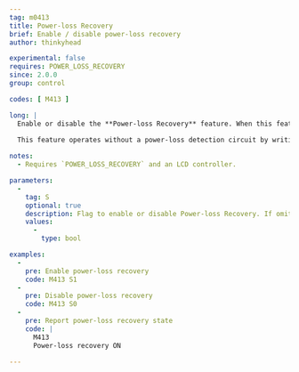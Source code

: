 ```yaml
---
tag: m0413
title: Power-loss Recovery
brief: Enable / disable power-loss recovery
author: thinkyhead

experimental: false
requires: POWER_LOSS_RECOVERY
since: 2.0.0
group: control

codes: [ M413 ]

long: |
  Enable or disable the **Power-loss Recovery** feature. When this feature is enabled, the state of the current print job (SD card only) will be saved to a file on the SD card. If the machine crashes or a power outage occurs, the firmware will present an option to Resume the interrupted print job. In Marlin 2.0 the `POWER_LOSS_RECOVERY` option must be enabled.
  
  This feature operates without a power-loss detection circuit by writing to the recovery file periodically (e.g., once per layer), or if a `POWER_LOSS_PIN` is configured then it will write the recovery info only when a power-loss is detected. The latter option is preferred, since constant writing to the SD card can shorten its life, and the print will be resumed where it was interrupted rather than repeating the last layer. (Future implementations may allow use of the EEPROM or the on-board SD card.)

notes:
  - Requires `POWER_LOSS_RECOVERY` and an LCD controller.

parameters:
  -
    tag: S
    optional: true
    description: Flag to enable or disable Power-loss Recovery. If omitted, the current enabled state will be reported.
    values:
      -
        type: bool

examples:
  -
    pre: Enable power-loss recovery
    code: M413 S1
  -
    pre: Disable power-loss recovery
    code: M413 S0
  -
    pre: Report power-loss recovery state
    code: |
      M413
      Power-loss recovery ON

---
```

